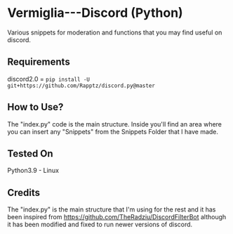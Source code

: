 # Vermiglia---Discord (Python)
Various snippets for moderation and functions that you may find useful on discord.

## Requirements
discord2.0 = ``` pip install -U git+https://github.com/Rapptz/discord.py@master ```

## How to Use?
The "index.py" code is the main structure. Inside you'll find an area where you can insert any "Snippets" from the Snippets Folder that I have made. 

## Tested On
Python3.9 - Linux 

## Credits
The "index.py" is the main structure that I'm using for the rest and it has been inspired from https://github.com/TheRadziu/DiscordFilterBot although it has been modified and fixed to run newer versions of discord.
